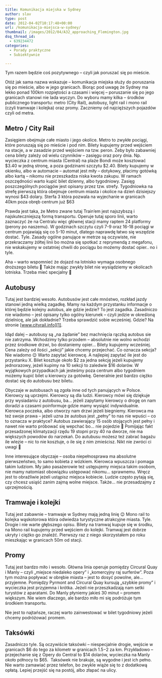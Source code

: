 ```yaml
---
title: Komunikacja miejska w Sydney
author: slav
type: post
date: 2012-04-02T10:17:48+00:00
url: /komunikacja-miejsca-w-sydney/
thumbnail: /images/2012/04/A32_approaching_Flemington.jpg
dsq_thread_id:
  - 639234472
categories:
  - Porady praktyczne
  - Subiektywnie

---
```

Tym razem będzie coś pozytywnego &#8211; czyli jak poruszać się po mieście.

Otóż jak sama nazwa wskazuje &#8211; komunikacja miejska służy do poruszania się po mieście, albo w jego granicach. Biorąc pod uwagę że Sydney ma lekko ponad 100km rozpiętości a czasami i więcej &#8211; poruszanie się po jego granicach stanowi nie lada wyczyn. Do wyboru mamy kilka &#8211; środków publicznego transportu: metro (City Rail), autobusy, light rail i mono rail (czyli tramwaje i kolejka) oraz promy. Zaczniemy od najcięższych pojazdów czyli od metra.

<!--more-->

## Metro / City Rail

Zasięgiem obejmuje całe miasto i jego okolice. Metro to zwykłe pociągi, które poruszają się po mieście i pod nim. Bilety kupujemy przed wejściem na stacje, a w zasadzie przed wejściem na tzw. peron. Żeby było zabawniej cena bilety zależy od wielu czynników &#8211; zasięgu oraz pory dnia. Np. wycieczka z centrum miasta (Central) na plaże Bondi może kosztować $3.40 w jedną stronę, a poza godzinami szczytu $2.40. Bilety kupujemy w okienku, albo w automacie &#8211; automat jest miły &#8211; dotykowy, płacimy gotówką albo kartą &#8211; nikomu nie przeszkadza niska kwota zakupu. W ramach oszczędności warto kupić bilet dzienny, albo tygodniowy. Zasięg poszczególnych pociągów jest opisany przez tzw. strefy. Tygodniowka na strefę pierwszą która obejmuje centrum miasta i okolice na dzień dzisiejszy wynosi $43 dolary. Sterfa 3 która pozwala na wyjechanie w granicach 40km poza obręb centrum już $63

Prawda jest taka, że Metro zwane tutaj Train&#8217;em jest najszybszą i najskuteczniejszą formą transportu. Operuje tutaj sporo linii, warto zaznaczyć że na Centralu więc głównej stacji mamy raptem 24 platformy (perony po naszemu). W godzinach szczytu czyli 7-9 oraz 16-18 pociągi w centrum pojawiają się co 5-10 minut, dlatego naprawdę łatwo się wszędzie dostać. Tyle. Zasady ogólne panujące w metrze są oczywiste, nie przekraczamy żółtej linii bo można się spotkać z reprymendą z megafonu, nie wskakujemy w ostatniej chwili do pociągu bo możemy dostać opier.. no i tyle.

Aha &#8211; warto wspomnieć że dojazd na lotnisko wymaga osobnego droższego biletu 🙂 Także mając zwykły bilet nie wysiądziemy w okolicach lotniska. Trzeba mieć specjalny 🙂

## Autobusy

Tutaj jest bardziej wesoło. Autobusów jest całe mnóstwo, rozkład jazdy stanowi jedną wielką zagadkę. Mamy na każdym przystanku informacje o której będzie kolejny autobus, ale gdzie jedzie? To jest zagadka. Zasadniczo nie wiadomo &#8211; jest opisany tylko ogólny kierunek &#8211; czyli jedzie w określoną dzielnicę, ale jak dokładnie? Trzeba sprawdzić sobie wcześniej. Gdzie? Na stronie [www.cityrail.info][1].

Idąd dalej &#8211; autobusy są &#8222;na żądanie&#8221; bez machnięcia rączką autobus sie nie zatrzyma. Wchodzimy tylko przodem &#8211; absolutnie nie wolno wchodzi przez środkowe drzwi, bo dostaniemy opier&#8230; Bilety kupujemy wcześniej. Cena zależy od ilości &#8222;sekcji&#8221; jakie chcemy przejechać. Co oznacza sekcja? Nie wiadomo 😉 Warto zapytać kierowcę. A najlepiej zapytać ile jest do przystanku X. Bilet kosztuje około $2 za jedna sekcję jeżeli kupujemy jednorazowy, jeżeli kupimy na 10 sekcji to zaledwie $16 dolarów. W wyjątkowych przypadkach jak jesteśmy poza centrum albo tygodniem możemy kupić bilet u kierowcy za gotówkę. Generalnie jest bardzo ciężko dostać się do autobusu bez biletu.

Obyczaje w autobusach są zgoła inne od tych panujących w Polsce. Kierowcy są uprzejmi. Kierowcy są dla ludzi. Kierowcy mówi się dziękuje przy wysiadaniu z autobusu, ba&#8230; jeżeli zapytamy kierowcy o drogę on nam doradzi a czasami poinformuje gdzie mamy wysiąść indywidualnie. Kierowca poczeka, albo otworzy nam drzwi jeżeli biegniemy. Kierowca ma też swoje prawa &#8211; jeżeli uzna że autobus jest &#8222;pełny&#8221; to nas nie wpuści &#8211; co to oznacza w praktyce? Autobus zawierający 15 osób stojących jest pełny i nawet nie warto próbować się wepchać bo&#8230; nie pojedzie 🙂 Pomijając fakt przesadzonej klimatyzacji rzędu 19 stopni przy 40 na dworze, nie ma większych powodów do narzekań. Do autubusu możesz też zabrać bagażu ile wlezie &#8211; nic to nie kosztuje, o ile się z nim zmieścisz. Nikt nie zwróci ci uwagi 🙂

Inne interesujące obyczaje &#8211; osoba niepełnosprawa ma absolutne pierwszeństwo, to samo kobieta z wózkiem. Kierowca wpuszcza i pomaga takim ludziom. My jako pasażerowie też ustępujemy miejsca takim osobom, nie mamy natomiast obowiązku ustępować nikomu&#8230; sprawnemu. Wręcz jest to obraźliwie jeżeli ustąpisz miejsca kobiecie. Ludzie często pytają się, czy chcesz usiąść zanim zajmą wolne miejsce. Także&#8230; nie przesadzajmy z uprzejmością.

## Tramwaje i kolejki

Tutaj jest zabawnie &#8211; tramwaje w Sydney mają jedną linię 😉 Mono rail to kolejka wąskotorowa która odwiedza turystyczne atrakcyjne miasta. Tyle. Drogie i nie warte głębszego opisu. Bilety na tramwaj kupuje się w środku, na Mono rail kupujemy przed wejściem do kolejki. Tramwaj jest dobrze ukryty i ciężko go znaleźć. Pierwszy raz z niego skorzystałem po roku mieszkając w granicach 50m od stacji.

## Promy

Tutaj jest bardzo miło i wesoło. Główna linia operuje pomiędzy Circural Quay i Manly &#8211; czyli &#8222;miejsce niedaleko opery&#8221; i &#8222;komercyjny raj surferów&#8221;. Poza tym można popływać w obrębie miasta &#8211; jest to dosyć powolne, ale&#8230; przyjemne. Pomiędzy Pyrmont and Circural Quay kursują &#8222;szybkie promy&#8221; i wycieczka jest przyjemna i krótka. Jeżeli nie przeszkadzają nam setki turystów z aparatami. Do Manly płyniemy jakieś 30 minut &#8211; promem większym. Nie wiem dlaczego, ale bardzo miło mi się podróżuje tym środkiem transportu.

Nie jest to najtańsze, raczej warto zainwestować w bilet tygodniowy jeżeli chcemy podróżować promem.

## Taksówki

Zasadniczo tyle. Są oczywiście taksówki &#8211; niespecjalnie drogie, wejście w granicach $6 do tego za kilometr w granicach $1.5-$2 za km. Przykładowo &#8211; przejechanie się z Opery do Central to $14 dolarów, wycieczka na Manly około północy to $65.  Taksówek nie brakuje, są wygodne i jest ich pełno. Nie warto zamawiać przez telefon, bo zwykle wiąże się to z dodatkową opłatą. Lepiej przejść się na postój, albo złapać na ulicy.

 [1]: http://www.cityrail.info
